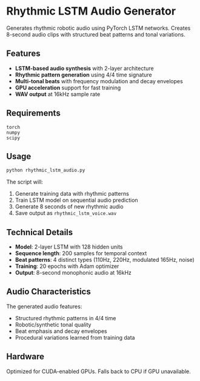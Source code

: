 # Rhythmic LSTM Audio Generator

Generates rhythmic robotic audio using PyTorch LSTM networks. Creates 8-second audio clips with structured beat patterns and tonal variations.

## Features

- **LSTM-based audio synthesis** with 2-layer architecture
- **Rhythmic pattern generation** using 4/4 time signature
- **Multi-tonal beats** with frequency modulation and decay envelopes
- **GPU acceleration** support for fast training
- **WAV output** at 16kHz sample rate

## Requirements

```
torch
numpy
scipy
```

## Usage

```bash
python rhythmic_lstm_audio.py
```

The script will:
1. Generate training data with rhythmic patterns
2. Train LSTM model on sequential audio prediction
3. Generate 8 seconds of new rhythmic audio
4. Save output as `rhythmic_lstm_voice.wav`

## Technical Details

- **Model**: 2-layer LSTM with 128 hidden units
- **Sequence length**: 200 samples for temporal context
- **Beat patterns**: 4 distinct types (110Hz, 220Hz, modulated 165Hz, noise)
- **Training**: 20 epochs with Adam optimizer
- **Output**: 8-second monophonic audio at 16kHz

## Audio Characteristics

The generated audio features:
- Structured rhythmic patterns in 4/4 time
- Robotic/synthetic tonal quality
- Beat emphasis and decay envelopes
- Procedural variations learned from training data

## Hardware

Optimized for CUDA-enabled GPUs. Falls back to CPU if GPU unavailable.
